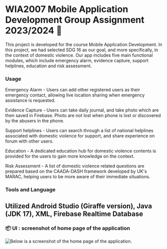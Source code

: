 # WIA2007 Mobile Application Development Group Assignment 2023/2024 📱
This project is developed for the course Mobile Application Development. In this project, we had selected SDG 16 as our goal, and more specifically, in the context of domestic violence. Our app includes five main functional modules, which include emergency alarm, evidence capture, support helplines, education and risk assessment.

### Usage
Emergency Alarm - Users can add other registered users as their emergency contact, allowing live location sharing when emergency assistance is requested.

Evidence Capture - Users can take daily journal, and take photo which are then saved in Firebase. Photo are not lost when phone is lost or discovered by the abusers in the phone.

Support helplines - Users can search through a list of national helplines associated with domestic violence for support, and share experience on forum with other users.

Education - A dedicated education hub for domestic violence contents is provided for the users to gain more knowledge on the context.

Risk Assessment - A list of domestic violence related questions are prepared based on the CAADA-DASH framework developed by UK's MARAC, helping users to be more aware of their immediate situations.

### Tools and Language
Utilized Android Studio (Giraffe version), Java (JDK 17), XML, Firebase Realtime Database
- 
### 📦 UI  : screenshot of home page of the application
![Below is a screenshot of the home page of the application.
](https://github.com/kahchun-haha/PM-MAD-Assignment/blob/main/homePage.png)
